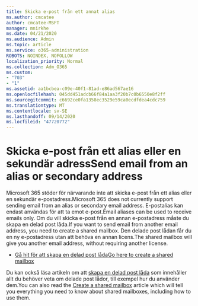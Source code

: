 ```yaml
---
title: Skicka e-post från ett annat alias
ms.author: cmcatee
author: cmcatee-MSFT
manager: mnirkhe
ms.date: 04/21/2020
ms.audience: Admin
ms.topic: article
ms.service: o365-administration
ROBOTS: NOINDEX, NOFOLLOW
localization_priority: Normal
ms.collection: Adm_O365
ms.custom:
- "703"
- "1"
ms.assetid: aa1bcbea-c09e-40f1-81ad-e86ad567ae16
ms.openlocfilehash: 045dd451adcb66f84a1aa3f20b7c0b6550e8f2ff
ms.sourcegitcommit: c6692ce0fa1358ec3529e59ca0ecdfdea4cdc759
ms.translationtype: MT
ms.contentlocale: sv-SE
ms.lasthandoff: 09/14/2020
ms.locfileid: "47720772"
---
```

# <a name="send-email-from-an-alias-or-secondary-address"></a><span data-ttu-id="f05e6-102">Skicka e-post från ett alias eller en sekundär adress</span><span class="sxs-lookup"><span data-stu-id="f05e6-102">Send email from an alias or secondary address</span></span>

<span data-ttu-id="f05e6-103">Microsoft 365 stöder för närvarande inte att skicka e-post från ett alias eller en sekundär e-postadress.</span><span class="sxs-lookup"><span data-stu-id="f05e6-103">Microsoft 365 does not currently support sending email from an alias or secondary email address.</span></span> <span data-ttu-id="f05e6-104">E-postalias kan endast användas för att ta emot e-post.</span><span class="sxs-lookup"><span data-stu-id="f05e6-104">Email aliases can be used to receive emails only.</span></span> <span data-ttu-id="f05e6-105">Om du vill skicka e-post från en annan e-postadress måste du skapa en delad post låda.</span><span class="sxs-lookup"><span data-stu-id="f05e6-105">If you want to send email from another email address, you need to create a shared mailbox.</span></span> <span data-ttu-id="f05e6-106">Den delade post lådan får du en ny e-postadress utan att behöva en annan licens.</span><span class="sxs-lookup"><span data-stu-id="f05e6-106">The shared mailbox will give you another email address, without requiring another license.</span></span>
  
- [<span data-ttu-id="f05e6-107">Gå hit för att skapa en delad post låda</span><span class="sxs-lookup"><span data-stu-id="f05e6-107">Go here to create a shared mailbox</span></span>](https://portal.office.com/AdminPortal/Home#/AssistedGuide/addemailoptions)

<span data-ttu-id="f05e6-108">Du kan också läsa artikeln om att [skapa en delad post låda](https://docs.microsoft.com/microsoft-365/admin/email/create-a-shared-mailbox) som innehåller allt du behöver veta om delade post lådor, till exempel hur du använder dem.</span><span class="sxs-lookup"><span data-stu-id="f05e6-108">You can also read the [Create a shared mailbox](https://docs.microsoft.com/microsoft-365/admin/email/create-a-shared-mailbox) article which will tell you everything you need to know about shared mailboxes, including how to use them.</span></span>